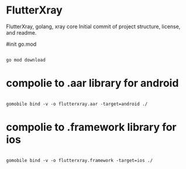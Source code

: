 # FlutterXray
FlutterXray, golang, xray core Initial commit of project structure, license, and readme.

#init go.mod

```

go mod download

```

# compolie to .aar library for android

```

gomobile bind -v -o flutterxray.aar -target=android ./

```

# compolie to .framework library for ios

```

gomobile bind -v -o flutterxray.framework -target=ios ./

```
